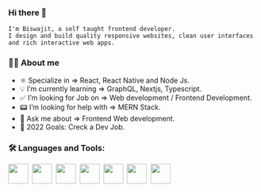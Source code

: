 ### Hi there 👋

```
I'm Biswajit, a self taught frontend developer.
I design and build quality responsive websites, clean user interfaces and rich interactive web apps.
```


### 👨‍💻 About me

- ⚛️ Specialize in => React, React Native and Node Js.
- 💡 I’m currently learning => GraphQL, Nextjs, Typescript.
- ✅ I’m looking for Job on => Web development / Frontend Development.
- 📟 I’m looking for help with => MERN Stack.
- 💬 Ask me about => Frontend Web development.
- 🎯 2022 Goals: Creck a Dev Job.


###  🛠 Languages and Tools:

<span><img src="https://cdn.jsdelivr.net/gh/devicons/devicon@latest/icons/react/react-original.svg" width="40px"></span>&nbsp;
<span><img src="https://cdn.jsdelivr.net/gh/devicons/devicon@latest/icons/redux/redux-original.svg" width="40px"></span>&nbsp;
<span><img src="https://cdn.jsdelivr.net/gh/devicons/devicon@latest/icons/nodejs/nodejs-plain.svg" width="40px"></span>&nbsp;
<span><img src="https://cdn.jsdelivr.net/gh/devicons/devicon@latest/icons/html5/html5-plain.svg" width="40px"></span>&nbsp;
<span><img src="https://cdn.jsdelivr.net/gh/devicons/devicon@latest/icons/css3/css3-plain.svg" width="40px"></span>&nbsp;
<span><img src="https://cdn.jsdelivr.net/gh/devicons/devicon@latest/icons/sass/sass-original.svg" width="40px"></span>&nbsp;
<span><img src="https://cdn.jsdelivr.net/gh/devicons/devicon@latest/icons/javascript/javascript-original.svg" width="40px"></span>&nbsp;


